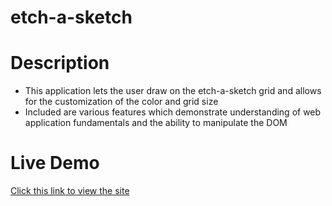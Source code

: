 # etch-a-sketch
# Description
- This application lets the user draw on the etch-a-sketch grid and allows for the customization of the color and grid size
- Included are various features which demonstrate understanding of web application fundamentals and the ability to manipulate the DOM

# Live Demo
[Click this link to view the site](https://jacobpinchook.github.io/etch-a-sketch/)

